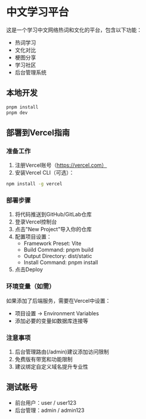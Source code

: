 # 中文学习平台

这是一个学习中文网络热词和文化的平台，包含以下功能：
- 热词学习
- 文化对比
- 梗图分享
- 学习社区
- 后台管理系统

## 本地开发

```bash
pnpm install
pnpm dev
```

## 部署到Vercel指南

### 准备工作
1. 注册Vercel账号（https://vercel.com）
2. 安装Vercel CLI（可选）：
```bash
npm install -g vercel
```

### 部署步骤
1. 将代码推送到GitHub/GitLab仓库
2. 登录Vercel控制台
3. 点击"New Project"导入你的仓库
4. 配置项目设置：
   - Framework Preset: Vite
   - Build Command: pnpm build
   - Output Directory: dist/static
   - Install Command: pnpm install
5. 点击Deploy

### 环境变量（如需）
如果添加了后端服务，需要在Vercel中设置：
- 项目设置 → Environment Variables
- 添加必要的变量如数据库连接等

### 注意事项
1. 后台管理路由(/admin)建议添加访问限制
2. 免费版有带宽和功能限制
3. 建议绑定自定义域名提升专业性

## 测试账号
- 前台用户：user / user123
- 后台管理：admin / admin123
